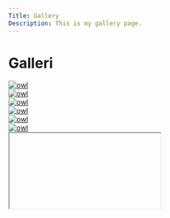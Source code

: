 ```yaml
---
Title: Gallery
Description: This is my gallery page.
---
```


Galleri
==========================


<div class="landingpage">
<div class="box1">
    <a href="%base_url%/image/Ugglor/1.jpg" target="_blank">
    <picture>
        <source media="(min-width: 960px)" srcset="%base_url%/image/Ugglor/1.jpg?width=275&q=50">
        <img src="%base_url%/image/Ugglor/1.jpg?width=480&q=50" alt="owl">
    </picture>
</div>

<div class="box2">
    <a href="%base_url%/image/Ugglor/2.jpg" target="_blank">
    <picture>
        <source media="(min-width: 960px)" srcset="%base_url%/image/Ugglor/2.jpg?width=275&q=50">
        <img src="%base_url%/image/Ugglor/2.jpg?width=480&q=50" alt="owl">
    </picture>
</div>

<div class="box3">
    <a href="%base_url%/image/Ugglor/3.jpg" target="_blank">
    <picture>
        <source media="(min-width: 960px)" srcset="%base_url%/image/Ugglor/3.jpg?width=275&q=50">
        <img src="%base_url%/image/Ugglor/3.jpg?width=480&q=50" alt="owl">
    </picture>
</div>

<div class="box1">
    <a href="%base_url%/image/Ugglor/4.jpg" target="_blank">
    <picture>
        <source media="(min-width: 960px)" srcset="%base_url%/image/Ugglor/4.jpg?width=275&q=50">
        <img src="%base_url%/image/Ugglor/4.jpg?width=480&q=50" alt="owl">
    </picture>
</div>

<div class="box2">
    <a href="%base_url%/image/Ugglor/5.jpg" target="_blank">
    <picture>
        <source media="(min-width: 960px)" srcset="%base_url%/image/Ugglor/5.jpg?width=275&q=50">
        <img src="%base_url%/image/Ugglor/5.jpg?width=480&q=50" alt="owl">
    </picture>
</div>

<div class="box3">
    <a href="%base_url%/image/Ugglor/6.jpg" target="_blank">
    <picture>
        <source media="(min-width: 960px)" srcset="%base_url%/image/Ugglor/6.jpg?width=275&q=50">
        <img src="%base_url%/image/Ugglor/6.jpg?width=480&q=50" alt="owl">
    </picture>
</div>

<div class="embed-container">
    <iframe title="videoFrame"> src="https://www.youtube.com/embed/vZDjWLwqAPY" frameborder="0" allowfullscreen></iframe>
</div>
</div>